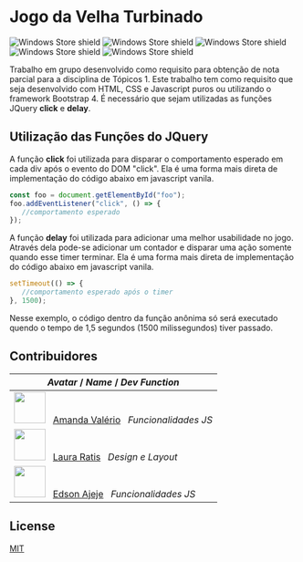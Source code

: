 # Jogo da Velha Turbinado
![Windows Store shield](https://img.shields.io/static/v1?label=HTML&message=v5&color=orange)
![Windows Store shield](https://img.shields.io/static/v1?label=CSS&message=v3&color=blue)
![Windows Store shield](https://img.shields.io/static/v1?label=Javascript&message=ES6&color=yellow)
![Windows Store shield](https://img.shields.io/static/v1?label=Bootstrap&message=v4.5.3&color=purple)
![Windows Store shield](https://img.shields.io/static/v1?label=JQuery&message=v3.6.0&color=blue)

Trabalho em grupo desenvolvido como requisito para obtenção de nota parcial para a disciplina de Tópicos 1. Este trabalho tem como requisito que seja desenvolvido com HTML, CSS e Javascript puros ou utilizando o framework Bootstrap 4.
É necessário que sejam utilizadas as funções JQuery **click** e **delay**.

## Utilização das Funções do JQuery

A função **click** foi utilizada para disparar o comportamento esperado em cada div após o evento do DOM "click". Ela é uma forma mais direta de implementação do código abaixo em javascript vanila.

```javascript
const foo = document.getElementById("foo");
foo.addEventListener("click", () => {
   //comportamento esperado
});
```

A função **delay** foi utilizada para adicionar uma melhor usabilidade no jogo. Através dela pode-se adicionar um contador e disparar uma ação somente quando esse timer terminar. Ela é uma forma mais direta de implementação do código abaixo em javascript vanila.

```javascript
setTimeout(() => { 
   //comportamento esperado após o timer 
}, 1500);
```
Nesse exemplo, o código dentro da função anônima só será executado quendo o tempo de 1,5 segundos (1500 milissegundos) tiver passado.

## Contribuidores

| ***Avatar*** / ***Name*** / ***Dev Function*** |
|-------------|
| [<img src="https://avatars.githubusercontent.com/u/56452064" width="55" height="55" >](https://github.com/AmandaGValerio) &nbsp; [Amanda Valério](https://github.com/AmandaGValerio) &nbsp; *Funcionalidades JS* |
| [<img src="https://avatars.githubusercontent.com/u/58443789?s=400&v=4" width="55" height="55" >](https://github.com/laura-ratis) &nbsp; [Laura Ratis](https://github.com/laura-ratis) &nbsp; *Design e Layout* |
| [<img src="https://avatars.githubusercontent.com/u/42541492?s=460&u=80c91073f18286672ff8bd9ba8afb01ce5011ec4&v=4" width="55" height="55" >](https://github.com/ERAjeje) &nbsp; [Edson Ajeje](https://github.com/ERAjeje) &nbsp; *Funcionalidades JS* |

## License
[MIT](https://choosealicense.com/licenses/mit/)
